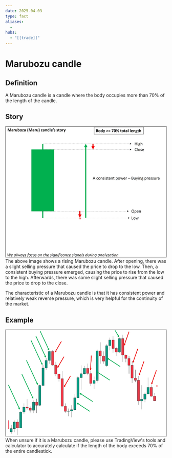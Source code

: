 ```yaml
---
date: 2025-04-03
type: fact
aliases:
  -
hubs:
  - "[[trade]]"
---
```


# Marubozu candle

## Definition

A Marubozu candle is a candle where the body occupies more than 70% of the length of the candle.


## Story

![green-maru-candle.png](../assets/imgs/green-maru-candle.png)
The above image shows a rising Marubozu candle. After opening, there was a slight selling pressure that caused the price to drop to the low. Then, a consistent buying pressure emerged, causing the price to rise from the low to the high. Afterwards, there was some slight selling pressure that caused the price to drop to the close.

The characteristic of a Marubozu candle is that it has consistent power and relatively weak reverse pressure, which is very helpful for the continuity of the market.


## Example

![example-of-maru-candle.png](../assets/imgs/example-of-maru-candle.png)
When unsure if it is a Marubozu candle, please use TradingView's tools and calculator to accurately calculate if the length of the body exceeds 70% of the entire candlestick.


